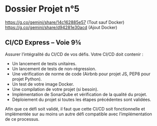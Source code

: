 ﻿# Dossier Projet n°5

https://g.co/gemini/share/14c162885e57 (Tout sauf Docker)
https://g.co/gemini/share/d94281e30acd (Ajout Docker)

## CI/CD Express – Voie 9¾

Assurer l’intégralité du CI/CD de vos défis. Votre CI/CD doit contenir :

- Un lancement de tests unitaires.
- Un lancement de tests de non-régression.
- Une vérification de norme de code (Airbnb pour projet JS, PEP8 pour projet Python).
- Un test de votre image Docker.
- Une compilation de votre projet (si besoin).
- Implémentation de SonarQube et vérification de la qualité du projet.
- Déploiement du projet si toutes les étapes précédentes sont validées.

Afin que ce défi soit validé, il faut que cette CI/CD soit fonctionnelle et implémentée sur au moins un autre défi compatible avec l’implémentation de ce processus.